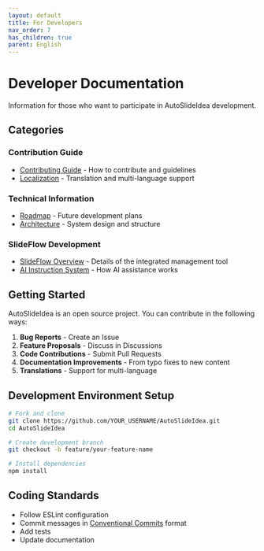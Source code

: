 ```yaml
---
layout: default
title: For Developers
nav_order: 7
has_children: true
parent: English
---
```


# Developer Documentation

Information for those who want to participate in AutoSlideIdea development.

## Categories

### Contribution Guide
- [Contributing Guide](contributing/) - How to contribute and guidelines
- [Localization](localization/) - Translation and multi-language support

### Technical Information
- [Roadmap](roadmap/) - Future development plans
- [Architecture](architecture/) - System design and structure

### SlideFlow Development
- [SlideFlow Overview](slideflow-overview/) - Details of the integrated management tool
- [AI Instruction System](ai-instructions/) - How AI assistance works

## Getting Started

AutoSlideIdea is an open source project. You can contribute in the following ways:

1. **Bug Reports** - Create an Issue
2. **Feature Proposals** - Discuss in Discussions
3. **Code Contributions** - Submit Pull Requests
4. **Documentation Improvements** - From typo fixes to new content
5. **Translations** - Support for multi-language

## Development Environment Setup

```bash
# Fork and clone
git clone https://github.com/YOUR_USERNAME/AutoSlideIdea.git
cd AutoSlideIdea

# Create development branch
git checkout -b feature/your-feature-name

# Install dependencies
npm install
```

## Coding Standards

- Follow ESLint configuration
- Commit messages in [Conventional Commits](https://www.conventionalcommits.org/) format
- Add tests
- Update documentation